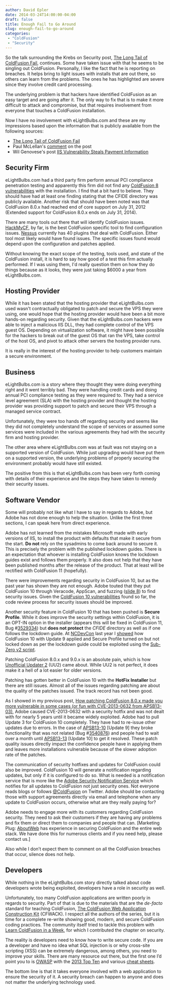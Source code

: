 ```yaml
---
author: David Epler
date: 2014-03-24T14:00:00-04:00
draft: false
title: Enough Fail to Go Around
slug: enough-fail-to-go-around
categories:
 - "ColdFusion"
 - "Security"
---
```


So the talk surrounding the Krebs on Security post, [The Long Tail of ColdFusion Fail](http://krebsonsecurity.com/2014/03/the-long-tail-of-coldfusion-fail/), continues. Some have taken issue with that he seems to be singling out ColdFusion. Personally, I like the fact that he is reporting on breaches. It helps bring to light issues with installs that are out there, so others can learn from the problems. The ones he has highlighted are severe since they involve credit card processing. 

The underlying problem is that hackers have identified ColdFusion as an easy target and are going after it. The only way to fix that is to make it more difficult to attack and compromise, but that requires involvement from everyone that touches a ColdFusion installation. 

<!--more-->

Now I have no involvement with eLightBulbs.com and these are my impressions based upon the information that is publicly available from the following sources:

* [The Long Tail of ColdFusion Fail](http://krebsonsecurity.com/2014/03/the-long-tail-of-coldfusion-fail/)
* Paul McLellan's [comment](http://krebsonsecurity.com/2014/03/the-long-tail-of-coldfusion-fail/comment-page-1/#comment-234075) on the post
* Wil Genovese's post [IIS Vulnerability Steals Payment Information](http://www.coldfusionmuse.com/index.cfm/2014/3/6/IIS.Vulnerability.CF.Task.Scheduler.API)


## Security Firm

eLightBulbs.com had a third party firm perform annual PCI compliance penetration testing and apparently this firm did not find any [ColdFusion 8 vulnerabilities](http://www.cvedetails.com/vulnerability-list/vendor_id-53/product_id-8739/version_id-49380/Adobe-Coldfusion-8.0.html) with the installation. I find that a bit hard to believe. They should have had at least one finding stating that the CFIDE directory was publicly available. Another risk that should have been noted was that ColdFusion 8.0.x had reached end of core support on July 31, 2012 (Extended support for ColdFusion 8.0.x ends on July 31, 2014).

There are many tools out there that will identify ColdFusion issues. [HackMyCF](https://foundeo.com/hack-my-cf/), by far, is the best ColdFusion specific tool to find configuration issues. [Nessus](http://www.tenable.com/products/nessus) currently has 40 plugins that deal with ColdFusion. Either tool most likely would have found issues. The specific issues found would depend upon the configuration and patches applied.

Without knowing the exact scope of the testing, tools used, and state of the ColdFusion install, it is hard to say how good of a test this firm actually performed. If I was using them, I'd really question them on how they do things because as it looks, they were just taking $6000 a year from eLightBulbs.com.

## Hosting Provider

While it has been stated that the hosting provider that eLightBulbs.com used wasn't contractually obligated to patch and secure the VPS they were using, one would hope that the hosting provider would have been a bit more hands-on regarding security. Given that the eLightBulbs.com hackers were able to inject a malicious IIS DLL, they had complete control of the VPS guest OS. Depending on virtualization software, it might have been possible for the hackers to break out of the guest OS that ran the VPS, take control of the host OS, and pivot to attack other servers the hosting provider runs.

It is really in the interest of the hosting provider to help customers maintain a secure environment.

## Business

eLightBulbs.com is a story where they thought they were doing everything right and it went terribly bad. They were handling credit cards and doing annual PCI compliance testing as they were required to. They had a service level agreement (SLA) with the hosting provider and thought the hosting provider was providing support to patch and secure their VPS through a managed service contract.

Unfortunately, they were too hands off regarding security and seems like they did not completely understand the scope of services or assumed some services were included in the various agreements they had with the security firm and hosting provider. 

The other area where eLightBulbs.com was at fault was not staying on a supported version of ColdFusion. While just upgrading would have put them on a supported version, the underlying problems of properly securing the environment probably would have still existed.

The positive from this is that eLightBulbs.com has been very forth coming with details of their experience and the steps they have taken to remedy their security issues.

## Software Vendor

Some will probably not like what I have to say in regards to Adobe, but Adobe has not done enough to help the situation. Unlike the first three sections, I can speak here from direct experience.

Adobe has not learned from the mistakes Microsoft made with early versions of IIS, to install the product with defaults that make it secure from the start. **Do not** rely on the sysadmins to come back around to secure it. This is precisely the problem with the published lockdown guides. There is an expectation that whoever is installing ColdFusion knows the lockdown guides exist and follows them properly. It also does not help that they have been published months after the release of the product. That at least will be rectified with ColdFusion 11 (hopefully).

There were improvements regarding security in ColdFusion 10, but as the past year has shown they are not enough. Adobe touted that they put ColdFusion 10 through Veracode, AppScan, and fuzzing ([slide 8](http://blogs.coldfusion.com/assets/content/Hemant/ncdevcon_2012/Security_CF_10.pdf)) to find security issues. Given the [ColdFusion 10 vulnerabilities](http://www.cvedetails.com/vulnerability-list/vendor_id-53/product_id-8739/version_id-134907/Adobe-Coldfusion-10.0.html) found so far, the code review process for security issues should be improved.

Another security feature in ColdFusion 10 that has been pushed is **Secure Profile**. While it does improve the security settings within ColdFusion, it is an OPT-IN option in the installer (appears this will be fixed in ColdFusion 11, Bug #[3529334](https://bugbase.adobe.com/index.cfm?event=bug&id=3529334)) but **does not protect** the _CFIDE_ directory as well as if one follows the lockdown guide. At [NCDevCon](http://ncdevcon.com/) last year I [showed](https://www.youtube.com/watch?v=XsQWK_UaASk) how ColdFusion 10 with Update 9 applied and Secure Profile turned on but not locked down as per the lockdown guide could be exploited using the [Sub-Zero v2 script](http://www.exploit-db.com/exploits/25305/).

Patching ColdFusion 8.0.x and 9.0.x is an absolute pain, which is how [Unofficial Updater 2](https://www.uu-2.download) (UU2) came about. While UU2 is not perfect, it does make it a hell of a lot easier for older versions.

Patching has gotten better in ColdFusion 10 with the **HotFix Installer** but there are still issues. Almost all of the issues regarding patching are about the quality of the patches issued. The track record has not been good.

As I showed in my previous post, [How patching ColdFusion 8.0.x made you more vulnerable in some cases (or fun with CVE-2013-0632 from APSB13-03)](/post/how-patching-coldfusion-8-0-x-made-you-more-vulnerable-in-some-cases-or-fun-with-cve-2013-0632-from-apsb13-03), Adobe caused CVE-2013-0632 with a security hotfix and was not dealt with for nearly 5 years until it became widely exploited. Adobe had to pull Update 3 for ColdFusion 10 completely. They have had to re-issue other updates due to errors. In the case of [APSB13-10](http://www.adobe.com/support/security/bulletins/apsb13-10.html) [Update 9] they broke functionality that was not related (Bug #[3540876](https://bugbase.adobe.com/index.cfm?event=bug&id=3540876)) and people had to wait over a month until [APSB13-13](http://www.adobe.com/support/security/bulletins/apsb13-13.html) [Update 10] to get it resolved. These patch quality issues directly impact the confidence people have in applying them and leaves more installations vulnerable because of the slower adoption rate of the patches.

The communication of security hotfixes and updates for ColdFusion could also be improved. ColdFusion 10 will generate a notification regarding updates, but only if it is configured to do so. What is needed is a notification service that is more like the [Adobe Security Notification Service](http://www.adobe.com/cfusion/entitlement/index.cfm?e=szalert) which notifies for all updates to ColdFusion not just security ones. Not everyone reads blogs or follows [@ColdFusion](https://twitter.com/coldfusion) on Twitter. Adobe should be contacting those with support agreements directly via email and telephone when any update to ColdFusion occurs, otherwise what are they really paying for?

Adobe needs to engage more with its customers regarding ColdFusion security. They need to ask their customers if they are having any problems and fix them or direct them to companies and people that can. [Marketing Plug: [AboutWeb](http://www.aboutweb.com) has experience in securing ColdFusion and the entire web stack. We have done this for numerous clients and if you need help, please contact us.] 

Also while I don’t expect them to comment on all the ColdFusion breaches that occur, silence does not help.

## Developers

While nothing in the eLightBulbs.com story directly talked about code developers wrote being exploited, developers have a role in security as well.

Unfortunately, too many ColdFusion applications are written poorly in regards to security. Part of that is due to the materials that are the _de-facto_ standard for teaching ColdFusion, [The ColdFusion Web Application Construction Kit](http://www.amazon.com/Adobe-ColdFusion-Application-Construction-Volume/dp/032166034X) (CFWACK). I respect all the authors of the series, but it is time for a complete re-write showing good, modern, and secure ColdFusion coding practices. The community itself tried to tackle this problem with [Learn ColdFusion in a Week](http://www.learncfinaweek.com/?campaign=DavidEpler), for which I contributed the chapter on security.

The reality is developers need to know how to write secure code. If you are a developer and have no idea what SQL injection is or why cross-site scripting (XSS) can be extremely dangerous, among others, you need to improve your skills. There are many resource out there, but the first one I’d point you to is [OWASP](https://www.owasp.org/index.php/Main_Page) with the [2013 Top Ten](https://www.owasp.org/index.php/Category:OWASP_Top_Ten_Project) and various [cheat sheets](https://www.owasp.org/index.php/Cheat_Sheets).

The bottom line is that it takes everyone involved with a web application to ensure the security of it. A security breach can happen to anyone and does not matter the underlying technology used.
